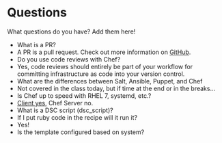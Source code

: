 # Questions

What questions do you have?  Add them here!

* What is a PR?
 * A PR is a pull request. Check out more information on [GitHub](https://help.github.com/articles/using-pull-requests/).
* Do you use code reviews with Chef?
 * Yes, code reviews should entirely be part of your workflow for committing infrastructure as code into your version control.
* What are the differences between Salt, Ansible, Puppet, and Chef
 * Not covered in the class today, but if time at the end or in the breaks...
* Is Chef up to speed with RHEL 7, systemd, etc.?
 * [Client yes](https://github.com/opscode/chef/blob/master/lib/chef/provider/service/systemd.rb), Chef Server no. 
* What is a DSC script (dsc_script)?
* If I put ruby code in the recipe will it run it?
 * Yes!
* Is the template configured based on system?

 
